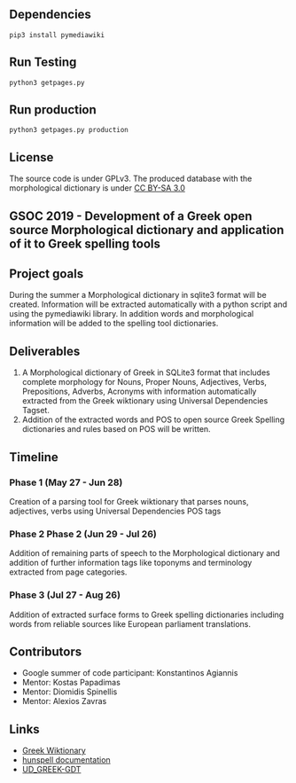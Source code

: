 
## Dependencies

```
pip3 install pymediawiki
```

## Run Testing

```
python3 getpages.py
```

## Run production

```
python3 getpages.py production
```

## License

The source code is under GPLv3.
The produced database with the morphological dictionary is under [CC BY-SA 3.0](https://creativecommons.org/licenses/by-sa/3.0/)

## GSOC 2019 - Development of a Greek open source Morphological dictionary and application of it to Greek spelling tools

## Project goals

During the summer a Morphological dictionary in sqlite3 format will be created.
Information will be extracted automatically with a python script and using
the pymediawiki library. In addition words and morphological information
will be added to the spelling tool dictionaries.

## Deliverables

1. A Morphological dictionary of Greek in SQLite3 format that includes complete morphology for 
 Nouns, Proper Nouns, Adjectives, Verbs, Prepositions, Adverbs, Acronyms
 with information automatically extracted from the Greek wiktionary
 using Universal Dependencies Tagset.
2. Addition of the extracted words and POS to open source Greek Spelling
 dictionaries and rules based on POS will be written.

## Timeline

### Phase 1 (May 27 - Jun 28)

Creation of a parsing tool for Greek wiktionary that parses nouns, adjectives, verbs using Universal Dependencies POS tags

### Phase 2 Phase 2 (Jun 29 - Jul 26)

Addition of remaining parts of speech to the Morphological dictionary and
 addition of further information tags like toponyms and terminology extracted from page categories.

### Phase 3 (Jul 27 - Aug 26)

 Addition of extracted surface forms to Greek spelling dictionaries including words from reliable sources like European parliament translations.

## Contributors

* Google summer of code participant: Konstantinos Agiannis
* Mentor: Kostas Papadimas
* Mentor: Diomidis Spinellis
* Mentor: Alexios Zavras

## Links

 * [Greek Wiktionary](https://el.wiktionary.org/)
 * [hunspell documentation](https://www.systutorials.com/docs/linux/man/4-hunspell/)
 * [UD_GREEK-GDT](https://github.com/UniversalDependencies/UD_Greek-GDT/)
